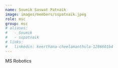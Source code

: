 ```yaml
---
name: Soumik Saswat Patnaik
image: images/members/sspatnaik.jpeg
role: msc 
group: msc
# aliases:
#   - Soumik
#   - sspatnaik
# links:
#   linkedin: keerthana-cheelamanthula-1286601b4
---
```


MS Robotics
